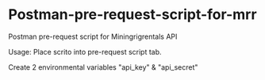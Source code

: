 # Postman-pre-request-script-for-mrr
Postman pre-request script for Miningrigrentals API

Usage:
Place scrito into pre-request script tab.

Create 2 environmental variables "api_key" & "api_secret"
